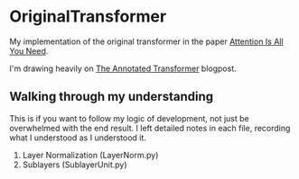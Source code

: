# OriginalTransformer
My implementation of the original transformer in the paper [Attention Is All You Need](https://arxiv.org/abs/1706.03762).

I'm drawing heavily on [The Annotated Transformer](https://nlp.seas.harvard.edu/annotated-transformer/) blogpost.

## Walking through my understanding

This is if you want to follow my logic of development, not just be overwhelmed with the end result. I left detailed notes in each file, recording what I understood as I understood it.

1. Layer Normalization (LayerNorm.py)
2. Sublayers (SublayerUnit.py)
